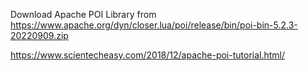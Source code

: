 Download Apache POI Library from https://www.apache.org/dyn/closer.lua/poi/release/bin/poi-bin-5.2.3-20220909.zip


https://www.scientecheasy.com/2018/12/apache-poi-tutorial.html/